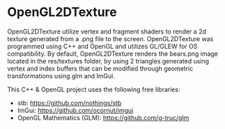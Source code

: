 # OpenGL2DTexture

OpenGL2DTexture utilize vertex and fragment shaders to render a 2d texture generated from a .png file to the screen. OpenGL2DTexture was programmed using C++ and OpenGL and utilizes GL/GLEW for OS compatibility. By default, OpenGL2DTexture renders the bears.png image located in the res/textures folder, by using 2 triangles generated using vertex and index buffers that can be modified through geometric transformations using glm and ImGui. 

This C++ & OpenGL project uses the following free libraries:
- stb: https://github.com/nothings/stb
- ImGui: https://github.com/ocornut/imgui
- OpenGL Mathematics (GLM): https://github.com/g-truc/glm
